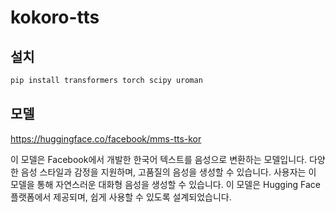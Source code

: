 # kokoro-tts

## 설치

```bash
pip install transformers torch scipy uroman
```

## 모델 

https://huggingface.co/facebook/mms-tts-kor

이 모델은 Facebook에서 개발한 한국어 텍스트를 음성으로 변환하는 모델입니다. 다양한 음성 스타일과 감정을 지원하며, 고품질의 음성을 생성할 수 있습니다. 사용자는 이 모델을 통해 자연스러운 대화형 음성을 생성할 수 있습니다. 이 모델은 Hugging Face 플랫폼에서 제공되며, 쉽게 사용할 수 있도록 설계되었습니다.


